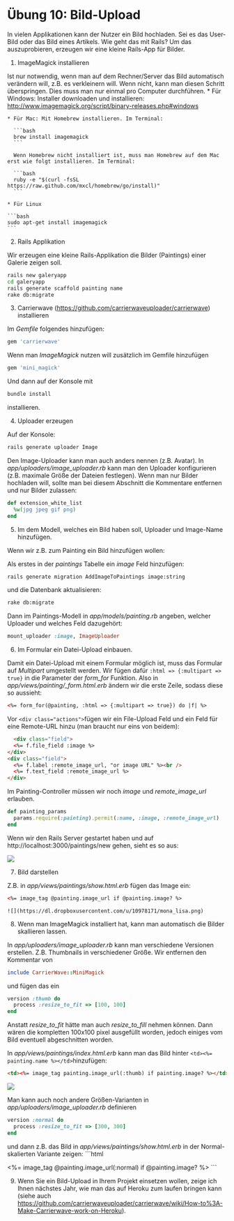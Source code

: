 # Übung 10: Bild-Upload

In vielen Applikationen kann der Nutzer ein Bild hochladen. Sei es das User-Bild oder das Bild eines Artikels. Wie geht das mit Rails? Um das auszuprobieren, erzeugen wir eine kleine Rails-App für Bilder.

1. ImageMagick installieren

  Ist nur notwendig, wenn man auf dem Rechner/Server das Bild automatisch verändern will, z.B. es verkleinern will. Wenn nicht, kann man diesen Schritt überspringen. Dies muss man nur einmal pro Computer durchführen.
    * Für Windows: Installer downloaden und installieren: http://www.imagemagick.org/script/binary-releases.php#windows 
    
    * Für Mac: Mit Homebrew installieren. Im Terminal:
    
      ```bash
      brew install imagemagick
      ```
    
      Wenn Homebrew nicht installiert ist, muss man Homebrew auf dem Mac erst wie folgt installieren. Im Terminal:
    
      ```bash
      ruby -e "$(curl -fsSL https://raw.github.com/mxcl/homebrew/go/install)"
      ```
    
    * Für Linux 
    
    ```bash
    sudo apt-get install imagemagick
    ```

2. Rails Applikation

  Wir erzeugen eine kleine Rails-Applikation die Bilder (Paintings) einer Galerie zeigen soll.
  
  ```bash
  rails new galeryapp
  cd galeryapp
  rails generate scaffold painting name
  rake db:migrate
  ```
  
3. Carrierwave (https://github.com/carrierwaveuploader/carrierwave) installieren

  Im *Gemfile* folgendes hinzufügen:

  ```ruby
  gem 'carrierwave'
  ```
  Wenn man *ImageMagick* nutzen will zusätzlich im Gemfile hinzufügen
  ```ruby
  gem 'mini_magick'
  ```  
  
  Und dann auf der Konsole mit
  ```bash
  bundle install
  ```
  installieren.
  
4. Uploader erzeugen

  Auf der Konsole:
  ```bash
  rails generate uploader Image
  ```
  
  Den Image-Uploader kann man auch anders nennen (z.B. Avatar). In *app/uploaders/image_uploader.rb* kann man den Uploader konfigurieren (z.B. maximale Größe der Dateien festlegen). Wenn man nur Bilder hochladen will, sollte man bei diesem Abschnitt die Kommentare entfernen und nur Bilder zulassen:
  ```ruby
  def extension_white_list
    %w(jpg jpeg gif png)
  end
  ```

5. Im dem Modell, welches ein Bild haben soll, Uploader und Image-Name hinzufügen.

  Wenn wir z.B. zum Painting ein Bild hinzufügen wollen: 
  
  Als erstes in der *paintings* Tabelle ein *image* Feld hinzufügen:
  ```bash
  rails generate migration AddImageToPaintings image:string
  ```
  und die Datenbank aktualisieren:
  ```bash
  rake db:migrate
  ```
  Dann im Paintings-Modell in *app/models/painting.rb* angeben, welcher Uploader und welches Feld dazugehört:
  ```ruby
  mount_uploader :image, ImageUploader
  ```
  
6. Im Formular ein Datei-Upload einbauen.

  Damit ein Datei-Upload mit einem Formular möglich ist, muss das Formular auf *Multipart* umgestellt werden. Wir fügen dafür ```:html => {:multipart => true}``` in die Parameter der *form_for* Funktion. Also in *app/views/painting/_form.html.erb* ändern wir die erste Zeile, sodass diese so aussieht:
  ```html
  <%= form_for(@painting, :html => {:multipart => true}) do |f| %>
  ```
  
  Vor ```<div class="actions">```fügen wir ein File-Upload Feld und ein Feld für eine Remote-URL hinzu (man braucht nur eins von beidem):
  ```html
    <div class="field">
    <%= f.file_field :image %>
  </div>
  <div class="field">
    <%= f.label :remote_image_url, "or image URL" %><br />
    <%= f.text_field :remote_image_url %>
  </div>
  ```
  
  Im Painting-Controller müssen wir noch *image* und *remote_image_url* erlauben.
  ```ruby
  def painting_params
    params.require(:painting).permit(:name, :image, :remote_image_url)
  end
  ```
  
  Wenn wir den Rails Server gestartet haben und auf http://localhost:3000/paintings/new gehen, sieht es so aus:
  
  ![](https://dl.dropboxusercontent.com/u/10978171/fileupload.png)
  
  
7. Bild darstellen

  Z.B. in *app/views/paintings/show.html.erb* fügen das Image ein:
  
  ```html
  <%= image_tag @painting.image_url if @painting.image? %>
  ```

    ![](https://dl.dropboxusercontent.com/u/10978171/mona_lisa.png)
    
8. Wenn man ImageMagick installiert hat, kann man automatisch die Bilder skallieren lassen.

  In *app/uploaders/image_uploader.rb* kann man verschiedene Versionen erstellen. Z.B. Thumbnails in verschiedener Größe. Wir entfernen den Kommentar von 
  
  ```ruby
  include CarrierWave::MiniMagick
  ```
  und fügen das ein
  ```ruby
  version :thumb do
    process :resize_to_fit => [100, 100]
  end
  ```
  Anstatt *resize_to_fit* hätte man auch *resize_to_fill* nehmen können. Dann wären die kompletten 100x100 pixel ausgefüllt worden, jedoch einiges vom Bild eventuell abgeschnitten worden.
  
  In *app/views/paintings/index.html.erb* kann man das Bild hinter ```<td><%= painting.name %></td>```hinzufügen:
  ```html
  <td><%= image_tag painting.image_url(:thumb) if painting.image? %></td>
  ```
  
  ![](https://dl.dropboxusercontent.com/u/10978171/thumbnails.png)
  
  Man kann auch noch andere Größen-Varianten in *app/uploaders/image_uploader.rb* definieren
  ```ruby
  version :normal do
    process :resize_to_fit => [300, 300]
  end
  ```
  
  und dann z.B. das Bild in *app/views/paintings/show.html.erb* in der Normal-skalierten Variante zeigen:
    ```html
  <td><%= image_tag @painting.image_url(:normal) if @painting.image? %></td>
  ```
  
9. Wenn Sie ein Bild-Upload in Ihrem Projekt einsetzen wollen, zeige ich Ihnen nächstes Jahr, wie man das auf Heroku zum laufen bringen kann (siehe auch https://github.com/carrierwaveuploader/carrierwave/wiki/How-to%3A-Make-Carrierwave-work-on-Heroku).
